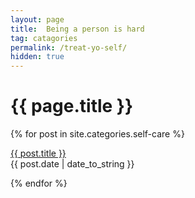 ```yaml
---
layout: page
title:  Being a person is hard
tag: catagories
permalink: /treat-yo-self/
hidden: true
---
```


<h1>{{ page.title }}</h1>
{% for post in site.categories.self-care %}
<p><a href="{{ post.url }}">{{ post.title }}</a><br>
<span>{{ post.date | date_to_string }}</span></p>
{% endfor %}